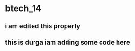 # btech_14
i am edited this 
properly
---------------------------------------
this is durga iam adding some code here
---------------------------------------